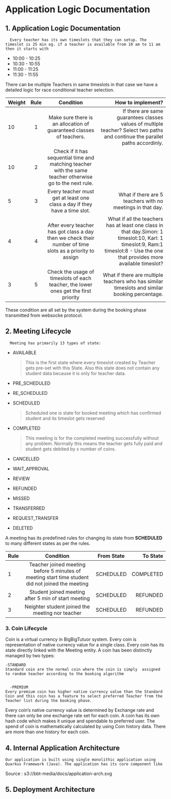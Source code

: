 # Application Logic Documentation 


## 1. Application Logic Documentation

      Every teacher has its own timeslots that they can setup. The timeslot is 25 min eg. if a teacher is available from 10 am to 11 am then it starts with 


   - 10:00 - 10:25 
   - 10:30 - 10:55
   - 11:00 - 11:25
   - 11:30 - 11:55

There can be multiple Teachers in same timeslots in that case we have a detailed logic for race conditional teacher selection.


| Weight     | Rule | Condition     | How to implement?     |
| :---        |    :----:   |  :----:       |---: |
| 10    | 1    | Make sure there is an allocation of guaranteed classes of teachers.  |If there are same guarantees classes values of multiple teacher?  Select two paths and continue the parallel paths accordinly.|
| 10      | 2       | Check if it  has sequential time and matching teacher with the same teacher otherwise go to the next rule.   | 
| 5      | 3       | Every teacher must get at least one class a day if they have a time slot.|What if there are 5 teachers with no meetings in that day.|
|4|4|After every teacher has got class a day then we check their number of time slots as a priority to assign|What if all the teachers has at least one class in that day.Simon: 1 timeslot:10, Karl: 1 timeslot:9, Ram:1 timeslot:8 - Use the one that provides more available timeslot?|
|3|5|Check the usage of timeslots of each teacher, the lower ones get the first priority|What if there are multiple teachers who has similar timeslots and similar booking percentage.|

These condition are all set by the system during the booking phase transmitted from websocke protocol. 

## 2. Meeting Lifecycle
      Meeting has primarily 13 types of state:



- AVAILABLE

   >This is the first state where every timeslot created by Teacher gets pre-set with this State. Also this state does not contain any student data because it is only for teacher data.

- PRE_SCHEDULED
- RE_SCHEDULED
- SCHEDULED
   >Scheduled one is state for booked meeting which has confirmed student and its timeslot gets reserved
- COMPLETED
   >This meeting is for the completed meeting successfully without any problem. Normally this means the teacher gets fully paid and student gets debited by x number of coins.
- CANCELLED
- WAIT_APPROVAL
- REVIEW
- REFUNDED
- MISSED
- TRANSFERRED
- REQUEST_TRANSFER
- DELETED

A meeting has its predefined rules for changing its state from  **SCHEDULED** to many different states as per the rules.


| Rule      | Condition | From State    |To State|
| :---        |    :----:   | :----: |    ---: |
| 1     | Teacher joined meeting before 5 minutes of meeting start time student did not joined the meeting       | SCHEDULED   | COMPLETED   |
| 2   | Student joined meeting after 5 min of start meeting       | SCHEDULED      | REFUNDED|
| 3   | Neighter student joined the meeting nor teacher        | SCHEDULED      | REFUNDED|


### 3. Coin Lifecycle

 Coin is a virtual currency in BigBigTutuor system. Every coin is representation of native currency value for a single class. Every coin has its state directly linked with the Meeting entity. A coin has been distinctly managed by two types:
    
    -STANDARD
    Standard coin are the normal coin where the coin is simply  assigned to random teacher according to the booking algorithm
   
      
      -PREMIUM
    Every premium coin has higher native currency value than the Standard Coin and this coin has a feature to select preferred Teacher from the Teacher list during the booking phase. 

Every coin‘s native currency value is determined by Exchange rate and there can only be one exchange rate set for each coin. A coin has its own hash code which makes it unique and spendable to preferred user. The spend of coin is mathematically calculated by using Coin history data.  There are more than one history for each coin. 


## 4. Internal Application Architecture
   
    Our application is built using single monolithic application using Quarkus Framework (Java). The application has its core component like







Source : s3://bbt-media/docs/application-arch.svg

## 5. Deployment Architecture

